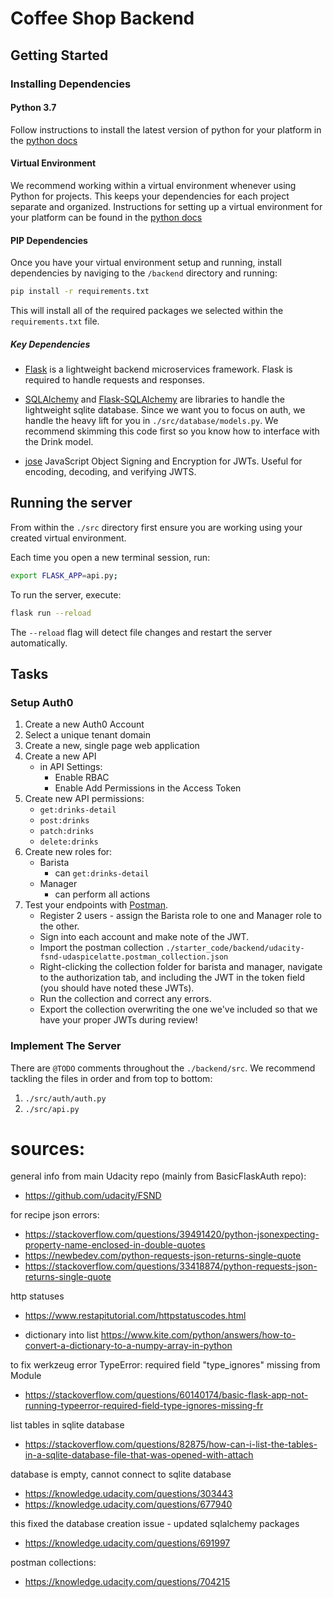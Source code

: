 # Coffee Shop Backend

## Getting Started

### Installing Dependencies

#### Python 3.7

Follow instructions to install the latest version of python for your platform in the [python docs](https://docs.python.org/3/using/unix.html#getting-and-installing-the-latest-version-of-python)

#### Virtual Environment

We recommend working within a virtual environment whenever using Python for projects. This keeps your dependencies for each project separate and organized. Instructions for setting up a virtual environment for your platform can be found in the [python docs](https://packaging.python.org/guides/installing-using-pip-and-virtual-environments/)

#### PIP Dependencies

Once you have your virtual environment setup and running, install dependencies by naviging to the `/backend` directory and running:

```bash
pip install -r requirements.txt
```

This will install all of the required packages we selected within the `requirements.txt` file.

##### Key Dependencies

- [Flask](http://flask.pocoo.org/) is a lightweight backend microservices framework. Flask is required to handle requests and responses.

- [SQLAlchemy](https://www.sqlalchemy.org/) and [Flask-SQLAlchemy](https://flask-sqlalchemy.palletsprojects.com/en/2.x/) are libraries to handle the lightweight sqlite database. Since we want you to focus on auth, we handle the heavy lift for you in `./src/database/models.py`. We recommend skimming this code first so you know how to interface with the Drink model.

- [jose](https://python-jose.readthedocs.io/en/latest/) JavaScript Object Signing and Encryption for JWTs. Useful for encoding, decoding, and verifying JWTS.

## Running the server

From within the `./src` directory first ensure you are working using your created virtual environment.

Each time you open a new terminal session, run:

```bash
export FLASK_APP=api.py;
```

To run the server, execute:

```bash
flask run --reload
```

The `--reload` flag will detect file changes and restart the server automatically.

## Tasks

### Setup Auth0

1. Create a new Auth0 Account
2. Select a unique tenant domain
3. Create a new, single page web application
4. Create a new API
   - in API Settings:
     - Enable RBAC
     - Enable Add Permissions in the Access Token
5. Create new API permissions:
   - `get:drinks-detail`
   - `post:drinks`
   - `patch:drinks`
   - `delete:drinks`
6. Create new roles for:
   - Barista
     - can `get:drinks-detail`
   - Manager
     - can perform all actions
7. Test your endpoints with [Postman](https://getpostman.com).
   - Register 2 users - assign the Barista role to one and Manager role to the other.
   - Sign into each account and make note of the JWT.
   - Import the postman collection `./starter_code/backend/udacity-fsnd-udaspicelatte.postman_collection.json`
   - Right-clicking the collection folder for barista and manager, navigate to the authorization tab, and including the JWT in the token field (you should have noted these JWTs).
   - Run the collection and correct any errors.
   - Export the collection overwriting the one we've included so that we have your proper JWTs during review!

### Implement The Server

There are `@TODO` comments throughout the `./backend/src`. We recommend tackling the files in order and from top to bottom:

1. `./src/auth/auth.py`
2. `./src/api.py`



# sources:
general info from main Udacity repo (mainly from BasicFlaskAuth repo):
- https://github.com/udacity/FSND 

for recipe json errors:
- https://stackoverflow.com/questions/39491420/python-jsonexpecting-property-name-enclosed-in-double-quotes
- https://newbedev.com/python-requests-json-returns-single-quote
- https://stackoverflow.com/questions/33418874/python-requests-json-returns-single-quote

http statuses
- https://www.restapitutorial.com/httpstatuscodes.html

- dictionary into list
https://www.kite.com/python/answers/how-to-convert-a-dictionary-to-a-numpy-array-in-python

to fix werkzeug error
TypeError: required field "type_ignores" missing from Module
- https://stackoverflow.com/questions/60140174/basic-flask-app-not-running-typeerror-required-field-type-ignores-missing-fr

list tables in sqlite database
- https://stackoverflow.com/questions/82875/how-can-i-list-the-tables-in-a-sqlite-database-file-that-was-opened-with-attach

database is empty, cannot connect to sqlite database
- https://knowledge.udacity.com/questions/303443
- https://knowledge.udacity.com/questions/677940

this fixed the database creation issue - updated sqlalchemy packages
- https://knowledge.udacity.com/questions/691997

postman collections:
- https://knowledge.udacity.com/questions/704215